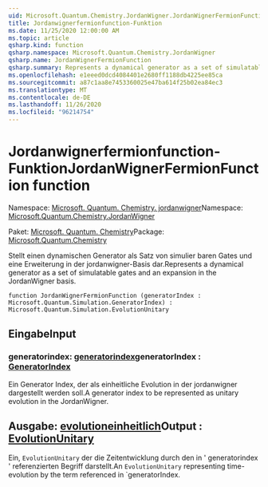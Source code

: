```yaml
---
uid: Microsoft.Quantum.Chemistry.JordanWigner.JordanWignerFermionFunction
title: Jordanwignerfermionfunction-Funktion
ms.date: 11/25/2020 12:00:00 AM
ms.topic: article
qsharp.kind: function
qsharp.namespace: Microsoft.Quantum.Chemistry.JordanWigner
qsharp.name: JordanWignerFermionFunction
qsharp.summary: Represents a dynamical generator as a set of simulatable gates and an expansion in the JordanWigner basis.
ms.openlocfilehash: e1eeed0dcd4084401e2680ff1188db4225ee85ca
ms.sourcegitcommit: a87c1aa8e7453360025e47ba614f25b02ea84ec3
ms.translationtype: MT
ms.contentlocale: de-DE
ms.lasthandoff: 11/26/2020
ms.locfileid: "96214754"
---
```

# <a name="jordanwignerfermionfunction-function"></a><span data-ttu-id="f26bf-102">Jordanwignerfermionfunction-Funktion</span><span class="sxs-lookup"><span data-stu-id="f26bf-102">JordanWignerFermionFunction function</span></span>

<span data-ttu-id="f26bf-103">Namespace: [Microsoft. Quantum. Chemistry. jordanwigner](xref:Microsoft.Quantum.Chemistry.JordanWigner)</span><span class="sxs-lookup"><span data-stu-id="f26bf-103">Namespace: [Microsoft.Quantum.Chemistry.JordanWigner](xref:Microsoft.Quantum.Chemistry.JordanWigner)</span></span>

<span data-ttu-id="f26bf-104">Paket: [Microsoft. Quantum. Chemistry](https://nuget.org/packages/Microsoft.Quantum.Chemistry)</span><span class="sxs-lookup"><span data-stu-id="f26bf-104">Package: [Microsoft.Quantum.Chemistry](https://nuget.org/packages/Microsoft.Quantum.Chemistry)</span></span>


<span data-ttu-id="f26bf-105">Stellt einen dynamischen Generator als Satz von simulier baren Gates und eine Erweiterung in der jordanwigner-Basis dar.</span><span class="sxs-lookup"><span data-stu-id="f26bf-105">Represents a dynamical generator as a set of simulatable gates and an expansion in the JordanWigner basis.</span></span>

```qsharp
function JordanWignerFermionFunction (generatorIndex : Microsoft.Quantum.Simulation.GeneratorIndex) : Microsoft.Quantum.Simulation.EvolutionUnitary
```


## <a name="input"></a><span data-ttu-id="f26bf-106">Eingabe</span><span class="sxs-lookup"><span data-stu-id="f26bf-106">Input</span></span>

### <a name="generatorindex--generatorindex"></a><span data-ttu-id="f26bf-107">generatorindex: [generatorindex](xref:Microsoft.Quantum.Simulation.GeneratorIndex)</span><span class="sxs-lookup"><span data-stu-id="f26bf-107">generatorIndex : [GeneratorIndex](xref:Microsoft.Quantum.Simulation.GeneratorIndex)</span></span>

<span data-ttu-id="f26bf-108">Ein Generator Index, der als einheitliche Evolution in der jordanwigner dargestellt werden soll.</span><span class="sxs-lookup"><span data-stu-id="f26bf-108">A generator index to be represented as unitary evolution in the JordanWigner.</span></span>



## <a name="output--evolutionunitary"></a><span data-ttu-id="f26bf-109">Ausgabe: [evolutioneinheitlich](xref:Microsoft.Quantum.Simulation.EvolutionUnitary)</span><span class="sxs-lookup"><span data-stu-id="f26bf-109">Output : [EvolutionUnitary](xref:Microsoft.Quantum.Simulation.EvolutionUnitary)</span></span>

<span data-ttu-id="f26bf-110">Ein, `EvolutionUnitary` der die Zeitentwicklung durch den in ' generatorindex ' referenzierten Begriff darstellt.</span><span class="sxs-lookup"><span data-stu-id="f26bf-110">An `EvolutionUnitary` representing time-evolution by the term referenced in \`generatorIndex.</span></span>